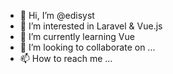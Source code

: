 - 👋 Hi, I’m @edisyst
- 👀 I’m interested in Laravel & Vue.js
- 🌱 I’m currently learning Vue
- 💞️ I’m looking to collaborate on ...
- 📫 How to reach me ...

<!---
edisyst/edisyst is a ✨ special ✨ repository because its `README.md` (this file) appears on your GitHub profile.
You can click the Preview link to take a look at your changes.
--->
